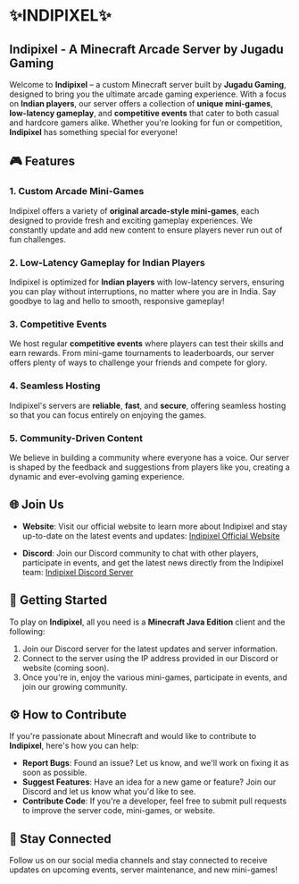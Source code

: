 # ✨INDIPIXEL✨

## Indipixel - A Minecraft Arcade Server by Jugadu Gaming

Welcome to **Indipixel** – a custom Minecraft server built by **Jugadu Gaming**, designed to bring you the ultimate arcade gaming experience. With a focus on **Indian players**, our server offers a collection of **unique mini-games**, **low-latency gameplay**, and **competitive events** that cater to both casual and hardcore gamers alike. Whether you're looking for fun or competition, **Indipixel** has something special for everyone!

## 🎮 Features

### 1. **Custom Arcade Mini-Games**
Indipixel offers a variety of **original arcade-style mini-games**, each designed to provide fresh and exciting gameplay experiences. We constantly update and add new content to ensure players never run out of fun challenges.

### 2. **Low-Latency Gameplay for Indian Players**
Indipixel is optimized for **Indian players** with low-latency servers, ensuring you can play without interruptions, no matter where you are in India. Say goodbye to lag and hello to smooth, responsive gameplay!

### 3. **Competitive Events**
We host regular **competitive events** where players can test their skills and earn rewards. From mini-game tournaments to leaderboards, our server offers plenty of ways to challenge your friends and compete for glory.

### 4. **Seamless Hosting**
Indipixel's servers are **reliable**, **fast**, and **secure**, offering seamless hosting so that you can focus entirely on enjoying the games.

### 5. **Community-Driven Content**
We believe in building a community where everyone has a voice. Our server is shaped by the feedback and suggestions from players like you, creating a dynamic and ever-evolving gaming experience.

## 🌐 Join Us

- **Website**: Visit our official website to learn more about Indipixel and stay up-to-date on the latest events and updates: [Indipixel Official Website](https://indipixel.netlify.app/)
  
- **Discord**: Join our Discord community to chat with other players, participate in events, and get the latest news directly from the Indipixel team: [Indipixel Discord Server](https://discord.gg/AM9eqUSWzV)

## 🚀 Getting Started

To play on **Indipixel**, all you need is a **Minecraft Java Edition** client and the following:

1. Join our Discord server for the latest updates and server information.
2. Connect to the server using the IP address provided in our Discord or website (coming soon).
3. Once you're in, enjoy the various mini-games, participate in events, and join our growing community.

## ⚙️ How to Contribute

If you're passionate about Minecraft and would like to contribute to **Indipixel**, here's how you can help:

- **Report Bugs**: Found an issue? Let us know, and we'll work on fixing it as soon as possible.
- **Suggest Features**: Have an idea for a new game or feature? Join our Discord and let us know what you'd like to see.
- **Contribute Code**: If you're a developer, feel free to submit pull requests to improve the server code, mini-games, or website.

## 📣 Stay Connected

Follow us on our social media channels and stay connected to receive updates on upcoming events, server maintenance, and new mini-games!

